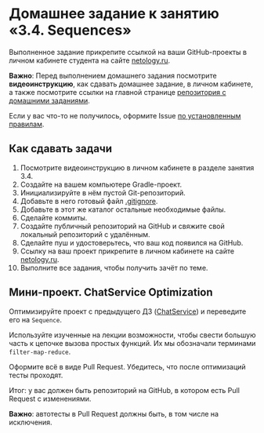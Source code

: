 # Домашнее задание к занятию «3.4. Sequences»

Выполненное задание прикрепите ссылкой на ваши GitHub-проекты в личном кабинете студента на сайте [netology.ru](https://netology.ru).

**Важно**: Перед выполнением домашнего задания посмотрите **видеоинструкцию**, как сдавать домашнее задание, в личном кабинете, а также посмотрите ссылки на главной странице [репозитория с домашними заданиями](../README.md).

Если у вас что-то не получилось, оформите Issue [по установленным правилам](../report-requirements.md).

## Как сдавать задачи

1. Посмотрите видеоинструкцию в личном кабинете в разделе занятия 3.4.
2. Создайте на вашем компьютере Gradle-проект.
3. Инициализируйте в нём пустой Git-репозиторий.
4. Добавьте в него готовый файл [.gitignore](../.gitignore).
5. Добавьте в этот же каталог остальные необходимые файлы.
6. Сделайте коммиты.
7. Создайте публичный репозиторий на GitHub и свяжите свой локальный репозиторий с удалённым.
8. Сделайте пуш и удостоверьтесь, что ваш код появился на GitHub.
9. Ссылку на ваш проект прикрепите в личном кабинете на сайте [netology.ru](https://netology.ru).
10. Выполните все задания, чтобы получить зачёт по теме.

## Мини-проект. ChatService Optimization

Оптимизируйте проект с предыдущего ДЗ ([ChatService](../09_lambda)) и переведите его на `Sequence`.

Используйте изученные на лекции возможности, чтобы свести большую часть к цепочке вызова простых функций. Их мы обозначали терминами `filter-map-reduce`.

Оформите всё в виде Pull Request. Убедитесь, что после оптимизаций тесты проходят.

Итог: у вас должен быть репозиторий на GitHub, в котором есть Pull Request с изменениями.

**Важно**: автотесты в Pull Request должны быть, в том числе на исключения.
